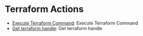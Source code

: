 
# Terraform Actions
* [Execute Terraform Command](https://github.com/unskript/Awesome-CloudOps-Automation/tree/master/Terraform/legos/terraform_exec_command/README.md): Execute Terraform Command
* [Get terraform handle](https://github.com/unskript/Awesome-CloudOps-Automation/tree/master/Terraform/legos/terraform_get_handle/README.md): Get terraform handle
